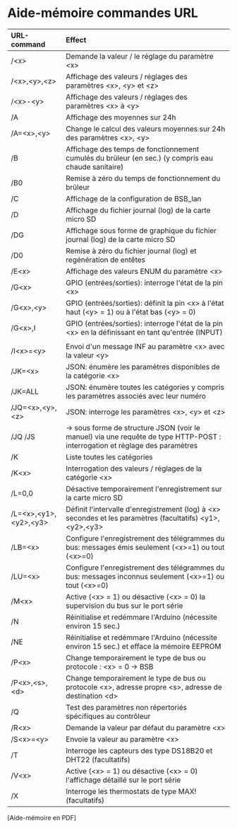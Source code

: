# Aide-mémoire commandes URL #

| URL-command           | Effect                                                                   					|
|:----------------------|:--------------------------------------------------------------------------------------------------------------|
|  /\<x\>               | Demande la valeur / le réglage du paramètre \<x\>   									|
|  /\<x\>,\<y\>,\<z\>   | Affichage des valeurs / réglages des paramètres \<x\>, \<y\> et \<z\>   							|
|  /\<x\>-\<y\>         | Affichage des valeurs / réglages des paramètres \<x\> à \<y\>  								|
|  /A                   | Affichage des moyennes sur 24h											|
|  /A=\<x\>,\<y\>       | Change le calcul des valeurs moyennes sur 24h des paramètres \<x\>, \<y\>  						|
|  /B                   | Affichage des temps de fonctionnement cumulés du brûleur (en sec.) (y compris eau chaude sanitaire)  						|
|  /B0                  | Remise à zéro du temps de fonctionnement du brûleur 										|
|  /C                   | Affichage de la configuration de BSB_lan  										|
|  /D                   | Affichage du fichier journal (log) de la carte micro SD  									|
|  /DG                  | Affichage sous forme de graphique du fichier journal (log) de la carte micro SD  								|
|  /D0                  | Remise à zéro du fichier journal (log) et regénération de entêtes  										|
|  /E\<x\>              | Affichage des valeurs ENUM du paramètre \<x\>  									|
|  /G\<x\>              | GPIO (entrées/sorties): interroge l'état de la pin \<x\>  											|
|  /G\<x\>,\<y\>        | GPIO (entrées/sorties): définit la pin \<x\> à l'état haut (\<y\> = 1) ou à l'état bas (\<y\> = 0)  							|
|  /G\<x\>,I            | GPIO (entrées/sorties): interroge l'état de la pin \<x\> en la définissant en tant qu'entrée (INPUT)  								|
 										|
|  /I\<x\>=\<y\>        | Envoi d'un message INF au paramètre \<x\> avec la valeur \<y\>  							|
|  /JK=\<x\>        	| JSON: énumère les paramètres disponibles de la catégorie \<x\>  								|
|  /JK=ALL        	| JSON: énumère toutes les catégories y compris les paramètres associés avec leur numéro   						|
|  /JQ=\<x\>,\<y\>,\<z\>| JSON: interroge les paramètres \<x\>, \<y\> et \<z\>  								|
|  /JQ  /JS  		| → sous forme de structure JSON (voir le manuel) via une requête de type HTTP-POST : interrogation et réglage des paramètres  				|
|  /K                   | Liste toutes les catégories  												|
|  /K\<x\>              | Interrogation des valeurs / réglages de la catégorie \<x\>  								|
|  /L=0,0               | Désactive temporairement l'enregistrement sur la carte micro SD  								|
|  /L=\<x\>,\<y1\>,\<y2\>,\<y3\>       | Définit l'intervalle d'enregistrement (log) à \<x\> secondes et les paramètres (facultatifs) \<y1\>,\<y2\>,\<y3\>  	|
|  /LB=\<x\>            | Configure l'enregistrement des télégrammes du bus: messages émis seulement (\<x\>=1) ou tout (\<x\>=0)  				|
|  /LU=\<x\>            | Configure l'enregistrement des télégrammes du bus: messages inconnus seulement (\<x\>=1) ou tout (\<x\>=0)  					|
|  /M\<x\>              | Active (\<x\> = 1) ou désactive (\<x\> = 0) la supervision du bus sur le port série  						|
|  /N                   | Réinitialise et redémmare l'Arduino (nécessite environ 15 sec.)  								|
|  /NE                  | Réinitialise et redémmare l'Arduino (nécessite environ 15 sec.) et efface la mémoire EEPROM 						|
|  /P\<x\>              | Change temporairement le type de bus ou protocole : \<x\> = 0 → BSB | 1 → LPB | 2 → PPS  				|
|  /P\<x\>,\<s\>,\<d\>  | Change temporairement le type de bus ou protocole \<x\>, adresse propre \<s\>, adresse de destination \<d\>  				|
|  /Q                   | Test des paramètres non répertoriés spécifiques au contrôleur  								|
|  /R\<x\>              | Demande la valeur par défaut du paramètre \<x\>  									|
|  /S\<x\>=\<y\>        | Envoie la valeur <y> au paramètre \<x\>  										|
|  /T                   | Interroge les capteurs des type DS18B20 et DHT22 (facultatifs)  										|
|  /V\<x\>              | Active (\<x\> = 1) ou désactive (\<x\> = 0) l'affichage détaillé sur le port série  						|
|  /X                   | Interroge les thermostats de type MAX! (facultatifs)   										|


[Aide-mémoire en PDF]



